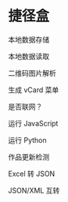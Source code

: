 # 捷径盒

本地数据存储

本地数据读取

二维码图片解析

生成 vCard 菜单

是否联网？

运行 JavaScript

运行 Python

作品更新检测

Excel 转 JSON

JSON/XML 互转
